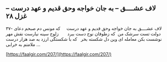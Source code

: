 ## لاف عشــــق – به جان خواجه وحق قدیم و عهد درست – غزل ۲۸


۳۷- لاف عشــــق به جان خواجه وحق قدیم و عهد درست     که مونس دم صبحم دعای دولت تست سرشک من  که زطوفان نوح دست ببرد       زلوح سینه نیارست نقش مهر نوشست بکن معامله ای وین دل شکسته بخر   که با شکستگی ارزد به صد هزار درست ملامتم به خرابی &#8230;

[https://faalgir.com/207/](https://faalgir.com/207/) 
